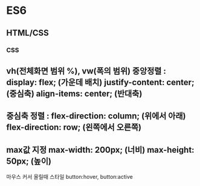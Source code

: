 # ES6
## HTML/CSS
### CSS
vh(전체화면 범위 %), vw(폭의 범위)
중앙정렬 :
display: flex; (가운데 배치)
justify-content: center; (중심축)
align-items: center; (반대축)
--------------------------------------
중심축 정렬 :
flex-direction: column; (위에서 아래)
flex-direction: row; (왼쪽에서 오른쪽)
--------------------------------------
max값 지정
max-width: 200px; (너비)
max-height: 50px; (높이)
--------------------------------------
마우스 커서 올릴때 스타일
button:hover, button:active
